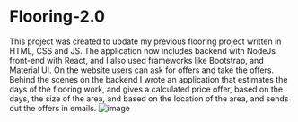 # Flooring-2.0
This project was created to update my previous flooring project written in HTML, CSS and JS. The application now includes backend with NodeJs front-end with React, and I also used frameworks like Bootstrap, and Material UI. On the website users can ask for offers and take the offers. Behind the scenes on the backend I wrote an application that estimates the days of the flooring work, and gives a calculated price offer, based on the days, the size of the area, and based on the location of the area, and sends out the offers in emails.
![image](https://github.com/brownieeedev/Flooring-2.0/assets/130675477/ae283f47-34a5-45fa-b97d-67730efbc130)
